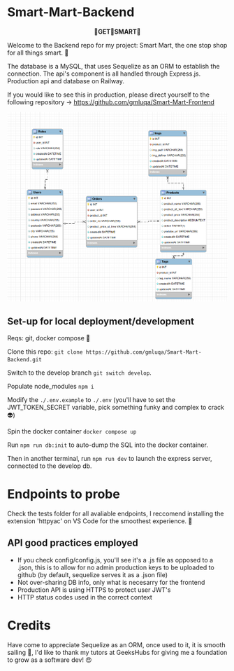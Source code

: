 # Smart-Mart-Backend

<p align="center">
<b>
👔GET👔SMART👔
</b>
</p>
Welcome to the Backend repo for my project: Smart Mart, the one stop shop for all things smart. 🔧

The database is a MySQL, that uses Sequelize as an ORM to establish the connection. The api's component is all handled through Express.js. Production api and database on Railway.

If you would like to see this in production, please direct yourself to the following repository -> https://github.com/gmluqa/Smart-Mart-Frontend

![database diagram](./readme/img/ER_Diagram.png)

## Set-up for local deployment/development

Reqs: git, docker compose 🐳

Clone this repo: `git clone https://github.com/gmluqa/Smart-Mart-Backend.git`

Switch to the develop branch `git switch develop`.

Populate node_modules `npm i`

Modify the `./.env.example` to `./.env` (you'll have to set the JWT_TOKEN_SECRET variable, pick something funky and complex to crack 👽️)

Spin the docker container `docker compose up`

Run `npm run db:init` to auto-dump the SQL into the docker container.

Then in another terminal, run `npm run dev` to launch the express server, connected to the develop db.

# Endpoints to probe

Check the tests folder for all avaliable endpoints, I reccomend installing the extension 'httpyac' on VS Code for the smoothest experience. 🏓

## API good practices employed

- If you check config/config.js, you'll see it's a .js file as opposed to a .json, this is to allow for no admin production keys to be uploaded to github (by default, sequelize serves it as a .json file)
- Not over-sharing DB info, only what is necesarry for the frontend
- Production API is using HTTPS to protect user JWT's
- HTTP status codes used in the correct context

# Credits

Have come to appreciate Sequelize as an ORM, once used to it, it is smooth sailing 🚣, I'd like to thank my tutors at GeeksHubs for giving me a foundation to grow as a software dev! 😍
